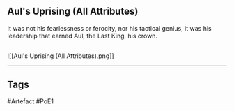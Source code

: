 ## Aul's Uprising (All Attributes)
It was not his fearlessness or ferocity, nor his tactical genius,
it was his leadership that earned Aul, the Last King, his crown.
##
![[Aul's Uprising (All Attributes).png]]

---
## Tags
#Artefact
#PoE1